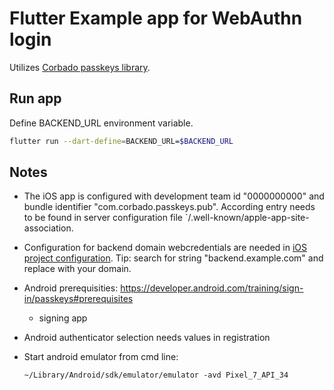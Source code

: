 # Flutter Example app for WebAuthn login

Utilizes [Corbado passkeys library](https://pub.dev/packages/passkeys).

## Run app

Define BACKEND_URL environment variable.

```sh
flutter run --dart-define=BACKEND_URL=$BACKEND_URL
```

## Notes

- The iOS app is configured with development team id "0000000000" and bundle identifier "com.corbado.passkeys.pub". According entry needs to be found in server configuration file `/.well-known/apple-app-site-association.
- Configuration for backend domain webcredentials are needed in [iOS project configuration](https://developer.apple.com/documentation/xcode/supporting-associated-domains). Tip: search for string "backend.example.com" and replace with your domain.
- Android prerequisities: <https://developer.android.com/training/sign-in/passkeys#prerequisites>
  - signing app
- Android authenticator selection needs values in registration
- Start android emulator from cmd line:

  ```shell
  ~/Library/Android/sdk/emulator/emulator -avd Pixel_7_API_34
  ```
